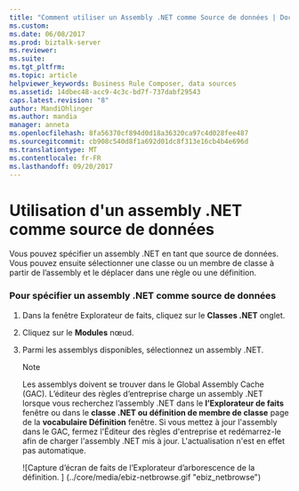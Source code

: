 ```yaml
---
title: "Comment utiliser un Assembly .NET comme Source de données | Documents Microsoft"
ms.custom: 
ms.date: 06/08/2017
ms.prod: biztalk-server
ms.reviewer: 
ms.suite: 
ms.tgt_pltfrm: 
ms.topic: article
helpviewer_keywords: Business Rule Composer, data sources
ms.assetid: 14dbec48-acc9-4c3c-bd7f-737dabf29543
caps.latest.revision: "8"
author: MandiOhlinger
ms.author: mandia
manager: anneta
ms.openlocfilehash: 8fa56370cf894d0d18a36320ca97c4d028fee487
ms.sourcegitcommit: cb908c540d8f1a692d01dc8f313e16cb4b4e696d
ms.translationtype: MT
ms.contentlocale: fr-FR
ms.lasthandoff: 09/20/2017
---
```

# <a name="how-to-use-a-net-assembly-as-a-data-source"></a>Utilisation d'un assembly .NET comme source de données
Vous pouvez spécifier un assembly .NET en tant que source de données. Vous pouvez ensuite sélectionner une classe ou un membre de classe à partir de l’assembly et le déplacer dans une règle ou une définition.  
  
### <a name="to-specify-a-net-assembly-as-a-data-source"></a>Pour spécifier un assembly .NET comme source de données   
  
1.  Dans la fenêtre Explorateur de faits, cliquez sur le **Classes .NET** onglet.  
  
2.  Cliquez sur le **Modules** nœud.  
  
3.  Parmi les assemblys disponibles, sélectionnez un assembly .NET.  
  
    > [!NOTE]
    >  Les assemblys doivent se trouver dans le Global Assembly Cache (GAC). L’éditeur des règles d’entreprise charge un assembly .NET lorsque vous recherchez l’assembly .NET dans le **l’Explorateur de faits** fenêtre ou dans le **classe .NET ou définition de membre de classe** page de la **vocabulaire Définition** fenêtre.  Si vous mettez à jour l'assembly dans le GAC, fermez l'Éditeur des règles d'entreprise et redémarrez-le afin de charger l'assembly .NET mis à jour. L'actualisation n'est en effet pas automatique.  
  
     ![Capture d’écran de faits de l’Explorateur d’arborescence de la définition. ] (../core/media/ebiz-netbrowse.gif "ebiz_netbrowse")